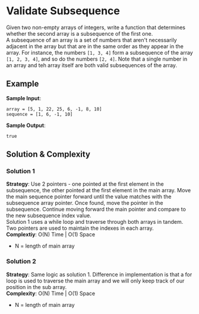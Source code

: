 # Validate Subsequence  
Given two non-empty arrays of integers, write a function that determines whether the second array is a subsequence of the first one.  
A subsequence of an array is a set of numbers that aren't necessarily adjacent in the array but that are in the same order as they appear in the array. For instance, the numbers `[1, 3, 4]` form a subsequence of the array `[1, 2, 3, 4]`, and so do the numbers `[2, 4]`. Note that a single number in an array and teh array itself are both valid subsequences of the array.  

## Example  
__Sample Input__:  
```
array = [5, 1, 22, 25, 6, -1, 8, 10]  
sequence = [1, 6, -1, 10]  
```
__Sample Output__:  
```
true
```  

## Solution & Complexity  
### Solution 1  
__Strategy__: Use 2 pointers - one pointed at the first element in the subsequence, the other pointed at the first element in the main array. Move the main sequence pointer forward until the value matches with the subsequence array pointer. Once found, move the pointer in the subsequence. Continue moving forward the main pointer and compare to the new subsequence index value.  
Solution 1 uses a while loop and traverse through both arrays in tandem. Two pointers are used to maintain the indexes in each array.  
__Complextiy__: O(N) Time | O(1) Space  
* N = length of main array  

### Solution 2  
__Strategy__: Same logic as solution 1. Difference in implementation is that a for loop is used to traverse the main array and we will only keep track of our position in the sub array.  
__Complexity__: O(N) Time | O(1) Space  
* N = length of main array  